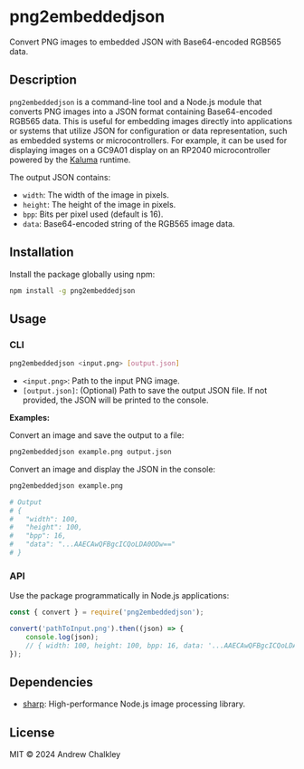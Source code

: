 # png2embeddedjson

Convert PNG images to embedded JSON with Base64-encoded RGB565 data.

## Description

`png2embeddedjson` is a command-line tool and a Node.js module that converts PNG images into a JSON format containing Base64-encoded RGB565 data. This is useful for embedding images directly into applications or systems that utilize JSON for configuration or data representation, such as embedded systems or microcontrollers. For example, it can be used for displaying images on a GC9A01 display on an RP2040 microcontroller powered by the [Kaluma](https://kalumajs.org/) runtime.

The output JSON contains:

- `width`: The width of the image in pixels.
- `height`: The height of the image in pixels.
- `bpp`: Bits per pixel used (default is 16).
- `data`: Base64-encoded string of the RGB565 image data.

## Installation

Install the package globally using npm:

```bash
npm install -g png2embeddedjson
```

## Usage

### CLI

```bash
png2embeddedjson <input.png> [output.json]
```

- `<input.png>`: Path to the input PNG image.
- `[output.json]`: (Optional) Path to save the output JSON file. If not provided, the JSON will be printed to the console.

**Examples:**

Convert an image and save the output to a file:

```bash
png2embeddedjson example.png output.json
```

Convert an image and display the JSON in the console:

```bash
png2embeddedjson example.png

# Output
# {
#   "width": 100,
#   "height": 100,
#   "bpp": 16,
#   "data": "...AAECAwQFBgcICQoLDA0ODw=="
# }
```

### API

Use the package programmatically in Node.js applications:

```javascript
const { convert } = require('png2embeddedjson');

convert('pathToInput.png').then((json) => {
    console.log(json);
    // { width: 100, height: 100, bpp: 16, data: '...AAECAwQFBgcICQoLDA0ODw==' }
});
```

## Dependencies

- [sharp](https://www.npmjs.com/package/sharp): High-performance Node.js image processing library.

## License

MIT © 2024 Andrew Chalkley